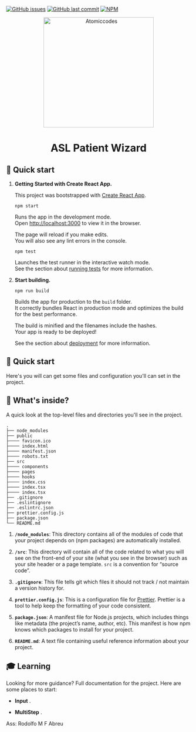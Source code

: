 <!--
*** Obrigado por estar vendo o nosso README. Se você tiver alguma sugestão
*** que possa melhorá-lo ainda mais dê um fork no repositório e crie uma Pull
*** Request ou abra uma Issue com a tag "sugestão".
*** Obrigado novamente! Agora vamos rodar esse projeto incrível :D
-->

<!-- PROJECT SHIELDS -->

[![GitHub issues](https://img.shields.io/github/issues-raw/rocketseat/react-native-template-rocketseat-advanced.svg)](https://github.com/Salamandery/aslpatient/issues)
[![GitHub last commit](https://img.shields.io/github/last-commit/rocketseat/react-native-template-rocketseat-advanced.svg)](https://github.com/Salamandery/aslpatient/commits/main)
[![NPM](https://img.shields.io/npm/l/react-native-template-rocketseat-advanced.svg)](https://choosealicense.com/licenses/mit)



<p align="center">
  <a href="https://www.atomiccodes.com.br">
    <img alt="Atomiccodes" src="https://www.atomiccodes.com.br/static/media/logo1.73d0ef38.png" width="300" />
  </a>
</p>
<h1 align="center">
  ASL Patient Wizard
</h1>

## 🚀 Quick start

1.  **Getting Started with Create React App.**

    This project was bootstrapped with [Create React App](https://github.com/facebook/create-react-app).

    ```shell
    npm start
    ```
    Runs the app in the development mode.\
    Open [http://localhost:3000](http://localhost:3000) to view it in the browser.

    The page will reload if you make edits.\
    You will also see any lint errors in the console.

    ```shell
    npm test
    ```
    Launches the test runner in the interactive watch mode.\
    See the section about [running tests](https://facebook.github.io/create-react-app/docs/running-tests) for more information.


1.  **Start building.**

    ```shell
    npm run build
    ```
    Builds the app for production to the `build` folder.\
    It correctly bundles React in production mode and optimizes the build for the best performance.

    The build is minified and the filenames include the hashes.\
    Your app is ready to be deployed!

    See the section about [deployment](https://facebook.github.io/create-react-app/docs/deployment) for more information.

## 🚀 Quick start

Here's you will can get some files and configuration you'll can set in the project.

## 🧐 What's inside?

A quick look at the top-level files and directories you'll see in the project.

    .
    ├── node_modules
    ├── public
    ├──── favicon.ico
    ├──── index.html
    ├──── manifest.json
    ├──── robots.txt
    ├── src
    ├──── components
    ├──── pages
    ├──── hooks
    ├──── index.css
    ├──── index.tsx
    ├──── index.tsx
    ├── .gitignore
    ├── .eslintignore
    ├── .eslintrc.json
    ├── prettier.config.js
    ├── package.json
    └── README.md

1.  **`/node_modules`**: This directory contains all of the modules of code that your project depends on (npm packages) are automatically installed.

2.  **`/src`**: This directory will contain all of the code related to what you will see on the front-end of your site (what you see in the browser) such as your site header or a page template. `src` is a convention for “source code”.

3.  **`.gitignore`**: This file tells git which files it should not track / not maintain a version history for.

4.  **`prettier.config.js`**: This is a configuration file for [Prettier](https://prettier.io/). Prettier is a tool to help keep the formatting of your code consistent.

11. **`package.json`**: A manifest file for Node.js projects, which includes things like metadata (the project’s name, author, etc). This manifest is how npm knows which packages to install for your project.

12. **`README.md`**: A text file containing useful reference information about your project.

## 🎓 Learning

Looking for more guidance? Full documentation for the project. Here are some places to start:

- **Input** .

- **MultiStep** .




Ass: Rodolfo M F Abreu